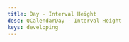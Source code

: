 ```yaml
---
title: Day - Interval Height
desc: QCalendarDay - Interval Height
keys: developing
---
```


<example-viewer
  title="Interval Height"
  file="DayIntervalHeight"
  codepen-title="QCalendarDay"
/>
